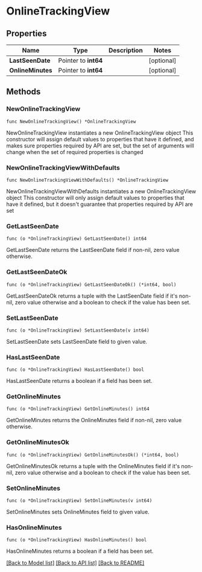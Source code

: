 # OnlineTrackingView

## Properties

Name | Type | Description | Notes
------------ | ------------- | ------------- | -------------
**LastSeenDate** | Pointer to **int64** |  | [optional] 
**OnlineMinutes** | Pointer to **int64** |  | [optional] 

## Methods

### NewOnlineTrackingView

`func NewOnlineTrackingView() *OnlineTrackingView`

NewOnlineTrackingView instantiates a new OnlineTrackingView object
This constructor will assign default values to properties that have it defined,
and makes sure properties required by API are set, but the set of arguments
will change when the set of required properties is changed

### NewOnlineTrackingViewWithDefaults

`func NewOnlineTrackingViewWithDefaults() *OnlineTrackingView`

NewOnlineTrackingViewWithDefaults instantiates a new OnlineTrackingView object
This constructor will only assign default values to properties that have it defined,
but it doesn't guarantee that properties required by API are set

### GetLastSeenDate

`func (o *OnlineTrackingView) GetLastSeenDate() int64`

GetLastSeenDate returns the LastSeenDate field if non-nil, zero value otherwise.

### GetLastSeenDateOk

`func (o *OnlineTrackingView) GetLastSeenDateOk() (*int64, bool)`

GetLastSeenDateOk returns a tuple with the LastSeenDate field if it's non-nil, zero value otherwise
and a boolean to check if the value has been set.

### SetLastSeenDate

`func (o *OnlineTrackingView) SetLastSeenDate(v int64)`

SetLastSeenDate sets LastSeenDate field to given value.

### HasLastSeenDate

`func (o *OnlineTrackingView) HasLastSeenDate() bool`

HasLastSeenDate returns a boolean if a field has been set.

### GetOnlineMinutes

`func (o *OnlineTrackingView) GetOnlineMinutes() int64`

GetOnlineMinutes returns the OnlineMinutes field if non-nil, zero value otherwise.

### GetOnlineMinutesOk

`func (o *OnlineTrackingView) GetOnlineMinutesOk() (*int64, bool)`

GetOnlineMinutesOk returns a tuple with the OnlineMinutes field if it's non-nil, zero value otherwise
and a boolean to check if the value has been set.

### SetOnlineMinutes

`func (o *OnlineTrackingView) SetOnlineMinutes(v int64)`

SetOnlineMinutes sets OnlineMinutes field to given value.

### HasOnlineMinutes

`func (o *OnlineTrackingView) HasOnlineMinutes() bool`

HasOnlineMinutes returns a boolean if a field has been set.


[[Back to Model list]](../README.md#documentation-for-models) [[Back to API list]](../README.md#documentation-for-api-endpoints) [[Back to README]](../README.md)


